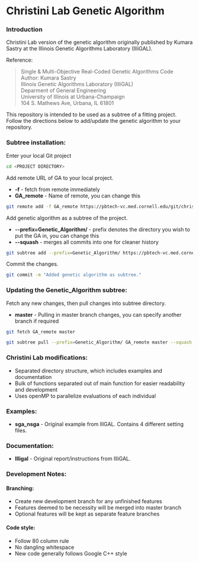 # Christini Lab Genetic Algorithm


### Introduction
Christini Lab version of the genetic algorithm originally published by
Kumara Sastry at the Illinois Genetic Algorithms Laboratory (IlliGAL).

Reference:
> Single & Multi-Objective Real-Coded Genetic Algorithms Code  
> Author: Kumara Sastry  
> Illinois Genetic Algorithms Laboratory (IlliGAL)  
> Deparment of General Engineering  
> University of Illinois at Urbana-Champaign  
> 104 S. Mathews Ave, Urbana, IL 61801  

This repository is intended to be used as a subtree of a fitting project. Follow
the directions below to add/update the genetic algorithm to your repository.


### Subtree installation:

Enter your local Git project
```sh
cd <PROJECT DIRECTORY>
```

Add remote URL of GA to your local project.
  * **-f** - fetch from remote immediately
  * **GA_remote** - Name of remote, you can change this

```sh
git remote add -f GA_remote https://pbtech-vc.med.cornell.edu/git/christini-lab/Genetic_Algorithm.git
```

Add genetic algorithm as a subtree of the project.
  * **--prefix=Genetic_Algorithm/** - prefix denotes the directory you wish to
  put the GA in, you can change this
  * **--squash** - merges all commits into one for cleaner history

```sh
git subtree add --prefix=Genetic_Algorithm/ https://pbtech-vc.med.cornell.edu/git/christini-lab/Genetic_Algorithm.git master --squash
```

Commit the changes.
```sh
git commit -m "Added genetic algorithm as subtree."
```


### Updating the Genetic_Algorithm subtree:
Fetch any new changes, then pull changes into subtree directory.
  * **master** - Pulling in master branch changes, you can specify another
  branch if required

```sh
git fetch GA_remote master

git subtree pull --prefix=Genetic_Algorithm/ GA_remote master --squash
```


### Christini Lab modifications:
 * Separated directory structure, which includes examples and documentation
 * Bulk of functions separated out of main function for easier readability and
   development
 * Uses openMP to parallelize evaluations of each individual


### Examples:
 * **sga_nsga** - Original example from IllGAL. Contains 4 different setting files.


### Documentation:
 * **Illigal** - Original report/instructions from IlliGAL.


### Development Notes:

#### Branching:
 * Create new development branch for any unfinished features
 * Features deemed to be necessity will be merged into master branch
 * Optional features will be kept as separate feature branches

#### Code style:
 * Follow 80 column rule
 * No dangling whitespace
 * New code generally follows Google C++ style
